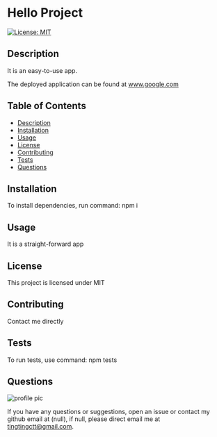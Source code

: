 

# Hello Project

[![License: MIT](https://img.shields.io/badge/License-MIT-yellow.svg)](https://opensource.org/licenses/MIT)

## Description

It is an easy-to-use app.

The deployed application can be found at www.google.com

## Table of Contents

* [Description](#Description)
* [Installation](#Installation)
* [Usage](#usage)
* [License](#license)
* [Contributing](#contributing)
* [Tests](#tests)
* [Questions](#questions)

## Installation

To install dependencies, run command: npm i

## Usage

It is a straight-forward app

## License

This project is licensed under MIT

## Contributing

Contact me directly

## Tests

To run tests, use command: npm tests

## Questions

![profile pic](https://avatars0.githubusercontent.com/u/61993514?v=4) 

If you have any questions or suggestions, open an issue or contact my github email at (null),
if null, please direct email me at tingtingctt@gmail.com.